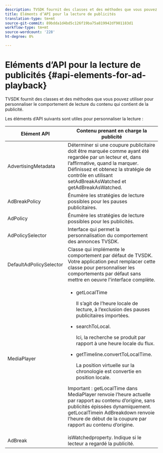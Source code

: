```yaml
---
description: TVSDK fournit des classes et des méthodes que vous pouvez utiliser pour personnaliser le comportement de lecture du contenu qui contient de la publicité.
title: Eléments d’API pour la lecture de publicités
translation-type: tm+mt
source-git-commit: 89bdda1d4bd5c126f19ba75a819942df901183d1
workflow-type: tm+mt
source-wordcount: '228'
ht-degree: 0%

---
```



# Eléments d’API pour la lecture de publicités {#api-elements-for-ad-playback}

TVSDK fournit des classes et des méthodes que vous pouvez utiliser pour personnaliser le comportement de lecture du contenu qui contient de la publicité.

Les éléments d’API suivants sont utiles pour personnaliser la lecture :

<table id="table_B07E373B9D2B425AB36466B1D42411AD"> 
 <thead> 
  <tr> 
   <th colname="col1" class="entry"> <b>Elément API  </b></th> 
   <th colname="col2" class="entry"> <b>Contenu prenant en charge la publicité</b></th> 
  </tr> 
 </thead>
 <tbody> 
  <tr> 
   <td colname="col1"><span class="apiname"> AdvertisingMetadata  </span> </td> 
   <td colname="col2">Déterminer si une coupure publicitaire doit être marquée comme ayant été regardée par un lecteur et, dans l’affirmative, quand la marquer. Définissez et obtenez la stratégie de contrôle en utilisant <span class="codeph"> setAdBreakAsWatched</span> et <span class="codeph"> getAdBreakAsWatched</span>. </td> 
  </tr> 
  <tr> 
   <td colname="col1"><span class="apiname"> AdBreakPolicy</span> </td> 
   <td colname="col2"> Énumère les stratégies de lecture possibles pour les pauses publicitaires. </td> 
  </tr> 
  <tr> 
   <td colname="col1"><span class="apiname"> AdPolicy</span> </td> 
   <td colname="col2"> Énumère les stratégies de lecture possibles pour les publicités. </td> 
  </tr> 
  <tr> 
   <td colname="col1"><span class="apiname"> AdPolicySelector  </span> </td> 
   <td colname="col2"> Interface qui permet la personnalisation du comportement des annonces TVSDK. </td> 
  </tr> 
  <tr> 
   <td colname="col1"><span class="apiname"> DefaultAdPolicySelector  </span> </td> 
   <td colname="col2"> Classe qui implémente le comportement par défaut de TVSDK. Votre application peut remplacer cette classe pour personnaliser les comportements par défaut sans mettre en oeuvre l'interface complète. </td> 
  </tr> 
  <tr> 
   <td colname="col1"> <span class="apiname"> MediaPlayer</span> </td> 
   <td colname="col2"> 
    <ul id="ul_37700A741403448A8760FDDA68B099AA"> 
     <li id="li_B465170D449E49489C5924572BEEB4A5"><span class="codeph"> getLocalTime</span> <p>Il s’agit de l’heure locale de lecture, à l’exclusion des pauses publicitaires importées. </p> </li> 
     <li id="li_D9D68CF428904BB2B84E1BCE828A90DC"><span class="codeph"> searchToLocal</span>. <p>Ici, la recherche se produit par rapport à une heure locale du flux. </p> </li> 
     <li id="li_9DBCA75537DC4824AA66B53A3FA28812"><span class="codeph"> getTimeline.convertToLocalTime</span>. <p>La position virtuelle sur la chronologie est convertie en position locale. </p> </li> 
    </ul> <p>Important :  <span class="codeph"> getLocalTime</span> dans <span class="codeph"> MediaPlayer</span> renvoie l’heure actuelle par rapport au contenu d’origine, sans publicités épissées dynamiquement. <span class="codeph"> </span> getLocalTimein  <span class="codeph"> </span> AdBreakdown renvoie l’heure de début de la coupure par rapport au contenu d’origine. </p> </td> 
  </tr> 
  <tr> 
   <td colname="col1"><span class="apiname"> AdBreak</span> </td> 
   <td colname="col2"><span class="codeph"> </span> isWatchedproperty. Indique si le lecteur a regardé la publicité. </td> 
  </tr> 
 </tbody> 
</table>